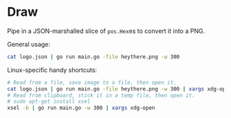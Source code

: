 # Draw

Pipe in a JSON-marshalled slice of `pos.Hex`es to convert it into a PNG.

General usage:
```bash
cat logo.json | go run main.go -file heythere.png -w 300
```

Linux-specific handy shortcuts:
```bash
# Read from a file, save image to a file, then open it.
cat logo.json | go run main.go -file heythere.png -w 300 | xargs xdg-open
# Read from clipboard, stick it in a temp file, then open it.
# sudo apt-get install xsel
xsel -b | go run main.go -w 300 | xargs xdg-open
```
